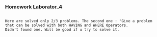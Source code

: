 ### Homework Laborator_4
<pre><code>
Here are solved only 2/3 problems. The second one : "Give a problem that can be solved with both HAVING and WHERE Operators.
Didn't found one. Will be good if u try to solve it.
</code>
</pre>
